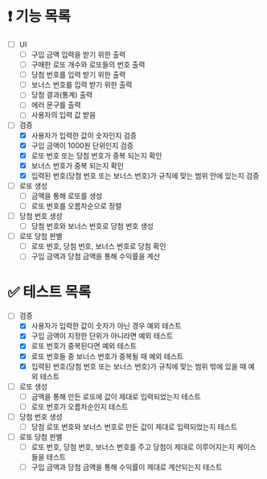 # ❗️ 기능 목록

- [ ]  UI
    - [ ]  구입 금액 입력을 받기 위한 출력
    - [ ]  구매한 로또 개수와 로또들의 번호 출력
    - [ ]  당첨 번호를 입력 받기 위한 출력
    - [ ]  보너스 번호를 입력 받기 위한 출력
    - [ ]  당첨 결과(통계) 출력
    - [ ]  에러 문구를 출력
    - [ ]  사용자의 입력 값 받음
- [ ]  검증
    - [x]  사용자가 입력한 값이 숫자인지 검증
    - [x]  구입 금액이 1000원 단위인지 검증
    - [x]  로또 번호 또는 당첨 번호가 중복 되는지 확인
    - [x]  보너스 번호가 중복 되는지 확인
    - [x]  입력된 번호(당첨 번호 또는 보너스 번호)가 규칙에 맞는 범위 안에 있는지 검증
- [ ]  로또 생성
    - [ ]  금액을 통해 로또를 생성
    - [ ]  로또 번호를 오름차순으로 정렬
- [ ]  당첨 번호 생성
    - [ ]  당첨 번호와 보너스 번호로 당첨 번호 생성
- [ ]  로또 당첨 판별
    - [ ]  로또 번호, 당첨 번호, 보너스 번호로 당첨 확인
    - [ ]  구입 금액과 당첨 금액을 통해 수익률을 계산

# ✅ 테스트 목록

- [ ]  검증
    - [x]  사용자가 입력한 값이 숫자가 아닌 경우 예외 테스트
    - [x]  구입 금액이 지정한 단위가 아니라면 예외 테스트
    - [x]  로또 번호가 중복된다면 예외 테스트
    - [x]  로또 번호들 중 보너스 번호가 중복될 때 예외 테스트
    - [x]  입력된 번호(당첨 번호 또는 보너스 번호)가 규칙에 맞는 범위 밖에 있을 때 예외 테스트
- [ ]  로또 생성
    - [ ]  금액을 통해 만든 로또에 값이 제대로 입력되었는지 테스트
    - [ ]  로또 번호가 오름차순인지 테스트
- [ ]  당첨 번호 생성
    - [ ]  당첨 로또 번호와 보너스 번호로 만든 값이 제대로 입력되었는지 테스트
- [ ]  로또 당첨 판별
    - [ ]  로또 번호, 당첨 번호, 보너스 번호를 주고 당첨이 제대로 이루어지는지 케이스들을 테스트
    - [ ]  구입 금액과 당첨 금액을 통해 수익률이 제대로 계산되는지 테스트